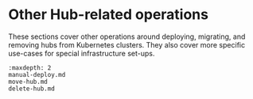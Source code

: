 # Other Hub-related operations

These sections cover other operations around deploying, migrating, and removing hubs from Kubernetes clusters.
They also cover more specific use-cases for special infrastructure set-ups.

```{toctree}
:maxdepth: 2
manual-deploy.md
move-hub.md
delete-hub.md
```
